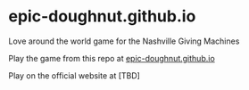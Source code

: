 # epic-doughnut.github.io
Love around the world game for the Nashville Giving Machines

Play the game from this repo at
[epic-doughnut.github.io](epic-doughnut.github.io)

Play on the official website at
[TBD]
